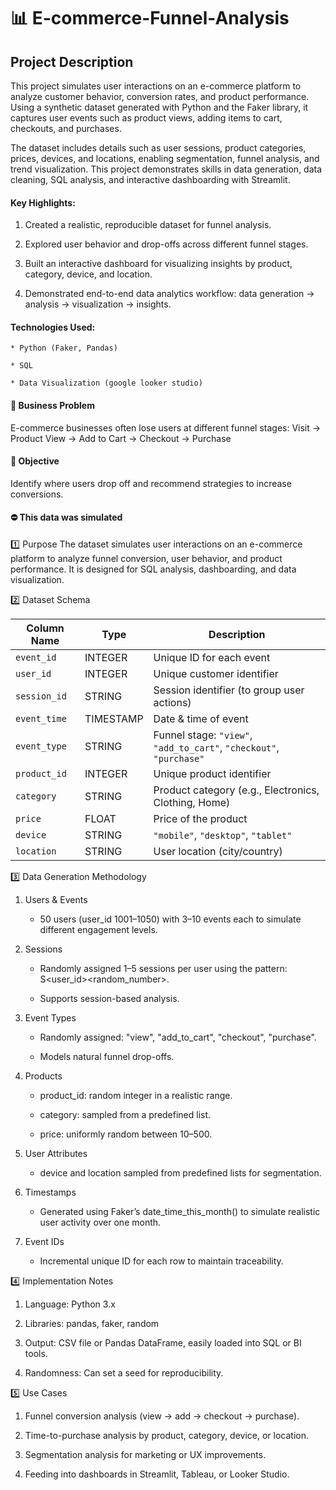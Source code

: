 # 📊 E-commerce-Funnel-Analysis

## Project Description

This project simulates user interactions on an e-commerce platform to analyze customer behavior, conversion rates, and product performance. Using a synthetic dataset generated with Python and the Faker library, it captures user events such as product views, adding items to cart, checkouts, and purchases.

The dataset includes details such as user sessions, product categories, prices, devices, and locations, enabling segmentation, funnel analysis, and trend visualization. This project demonstrates skills in data generation, data cleaning, SQL analysis, and interactive dashboarding with Streamlit.

#### Key Highlights:

1. Created a realistic, reproducible dataset for funnel analysis.

2. Explored user behavior and drop-offs across different funnel stages.

3. Built an interactive dashboard for visualizing insights by product, category, device, and location.

4. Demonstrated end-to-end data analytics workflow: data generation → analysis → visualization → insights.

#### Technologies Used:

    * Python (Faker, Pandas)

    * SQL

    * Data Visualization (google looker studio)

#### 🤌 Business Problem
E-commerce businesses often lose users at different funnel stages:
Visit → Product View → Add to Cart → Checkout → Purchase

#### 📌 Objective 
Identify where users drop off and recommend strategies to increase conversions.

#### ⛔️ This data was simulated
1️⃣ Purpose
The dataset simulates user interactions on an e-commerce platform to analyze funnel conversion, user behavior, and product performance. It is designed for SQL analysis, dashboarding, and data visualization.

2️⃣ Dataset Schema

| Column Name  | Type      | Description                                                         |
| ------------ | --------- | ------------------------------------------------------------------- |
| `event_id`   | INTEGER   | Unique ID for each event                                            |
| `user_id`    | INTEGER   | Unique customer identifier                                          |
| `session_id` | STRING    | Session identifier (to group user actions)                          |
| `event_time` | TIMESTAMP | Date & time of event                                                |
| `event_type` | STRING    | Funnel stage: `"view"`, `"add_to_cart"`, `"checkout"`, `"purchase"` |
| `product_id` | INTEGER   | Unique product identifier                                           |
| `category`   | STRING    | Product category (e.g., Electronics, Clothing, Home)                |
| `price`      | FLOAT     | Price of the product                                                |
| `device`     | STRING    | `"mobile"`, `"desktop"`, `"tablet"`                                 |
| `location`   | STRING    | User location (city/country)                                        |

3️⃣ Data Generation Methodology

1. Users & Events

   * 50 users (user_id 1001–1050) with 3–10 events each to simulate different engagement levels.

2. Sessions

   * Randomly assigned 1–5 sessions per user using the pattern: S<user_id><random_number>.

   * Supports session-based analysis.

3. Event Types

   * Randomly assigned: "view", "add_to_cart", "checkout", "purchase".

   * Models natural funnel drop-offs.

4. Products

   * product_id: random integer in a realistic range.

   * category: sampled from a predefined list.

   * price: uniformly random between $10–$500.

5. User Attributes

   * device and location sampled from predefined lists for segmentation.

6. Timestamps

   * Generated using Faker’s date_time_this_month() to simulate realistic user activity over one month.

7. Event IDs

   * Incremental unique ID for each row to maintain traceability.

4️⃣ Implementation Notes

1. Language: Python 3.x

2. Libraries: pandas, faker, random

3. Output: CSV file or Pandas DataFrame, easily loaded into SQL or BI tools.

4. Randomness: Can set a seed for reproducibility.

5️⃣ Use Cases

1. Funnel conversion analysis (view → add → checkout → purchase).

2. Time-to-purchase analysis by product, category, device, or location.

3. Segmentation analysis for marketing or UX improvements.

4. Feeding into dashboards in Streamlit, Tableau, or Looker Studio.

